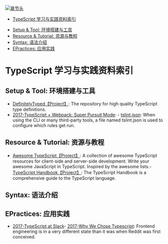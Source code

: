 [![章节头](https://parg.co/UGo)](https://parg.co/b4z) 
 - [TypeScript 学习与实践资料索引](#typescript-%E5%AD%A6%E4%B9%A0%E4%B8%8E%E5%AE%9E%E8%B7%B5%E8%B5%84%E6%96%99%E7%B4%A2%E5%BC%95)
  * [Setup & Tool: 环境搭建与工具](#setup--tool-%E7%8E%AF%E5%A2%83%E6%90%AD%E5%BB%BA%E4%B8%8E%E5%B7%A5%E5%85%B7)
  * [Resource & Tutorial: 资源与教程](#resource--tutorial-%E8%B5%84%E6%BA%90%E4%B8%8E%E6%95%99%E7%A8%8B)
  * [Syntax: 语法介绍](#syntax-%E8%AF%AD%E6%B3%95%E4%BB%8B%E7%BB%8D)
  * [EPractices: 应用实践](#epractices-%E5%BA%94%E7%94%A8%E5%AE%9E%E8%B7%B5) 

# TypeScript 学习与实践资料索引
## Setup & Tool: 环境搭建与工具
- [DefinitelyTyped【Project】](https://github.com/DefinitelyTyped/DefinitelyTyped): The repository for high quality TypeScript type definitions.
- [2017-TypeScript + Webpack: Super Pursuit Mode](https://medium.com/webpack/typescript-webpack-super-pursuit-mode-83cc568dea79): - [tslint.json](https://palantir.github.io/tslint/usage/tslint-json/): When using the CLI or many third-party tools, a file named tslint.json is used to configure which rules get run.
## Resource & Tutorial: 资源与教程
- [Awesome TypeScript【Project】](https://github.com/dzharii/awesome-typescript): A collection of awesome TypeScript resources for client-side and server-side development. Write your awesome JavaScript in TypeScript. Inspired by the awesome lists.- [TypeScript Handbook【Project】](https://github.com/Microsoft/TypeScript-Handbook): The TypeScript Handbook is a comprehensive guide to the TypeScript language.

## Syntax: 语法介绍
## EPractices: 应用实践
- [2017-TypeScript at Slack](https://slack.engineering/typescript-at-slack-a81307fa288d)- [2017-Why We Chose Typescript](https://redditblog.com/2017/06/30/why-we-chose-typescript/): Frontend engineering is in a very different state than it was when Reddit was first conceived.
